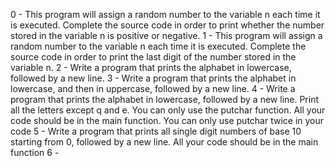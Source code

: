 0 - This program will assign a random number to the variable n each time it is executed. Complete the source code in order to print whether the number stored in the variable n is positive or negative.
1 - This program will assign a random number to the variable n each time it is executed. Complete the source code in order to print the last digit of the number stored in the variable n.
2 - Write a program that prints the alphabet in lowercase, followed by a new line.
3 - Write a program that prints the alphabet in lowercase, and then in uppercase, followed by a new line.
4 - Write a program that prints the alphabet in lowercase, followed by a new line. Print all the letters except q and e. You can only use the putchar function. All your code should be in the main function. You can only use putchar twice in your code
5 - Write a program that prints all single digit numbers of base 10 starting from 0, followed by a new line. All your code should be in the main function
6 - 